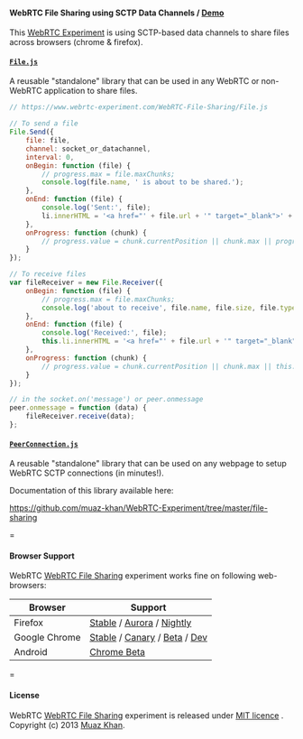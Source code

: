 #### WebRTC File Sharing using SCTP Data Channels / [Demo](https://www.webrtc-experiment.com/WebRTC-File-Sharing/)

This [WebRTC Experiment](https://www.webrtc-experiment.com/) is using SCTP-based data channels to share files across browsers (chrome & firefox).

#### [`File.js`](https://www.webrtc-experiment.com/WebRTC-File-Sharing/File.js)

A reusable "standalone" library that can be used in any WebRTC or non-WebRTC application to share files.

```javascript
// https://www.webrtc-experiment.com/WebRTC-File-Sharing/File.js

// To send a file
File.Send({
    file: file,
    channel: socket_or_datachannel,
    interval: 0,
    onBegin: function (file) {
        // progress.max = file.maxChunks;
        console.log(file.name, ' is about to be shared.');
    },
    onEnd: function (file) {
        console.log('Sent:', file);
        li.innerHTML = '<a href="' + file.url + '" target="_blank">' + file.name + '</a>';
    },
    onProgress: function (chunk) {
        // progress.value = chunk.currentPosition || chunk.max || progress.max;
    }
});

// To receive files
var fileReceiver = new File.Receiver({
    onBegin: function (file) {
        // progress.max = file.maxChunks;
        console.log('about to receive', file.name, file.size, file.type);
    },
    onEnd: function (file) {
        console.log('Received:', file);
        this.li.innerHTML = '<a href="' + file.url + '" target="_blank">' + file.name + '</a>';
    },
    onProgress: function (chunk) {
        // progress.value = chunk.currentPosition || chunk.max || this.progress.max;
    }
});

// in the socket.on('message') or peer.onmessage
peer.onmessage = function (data) {
    fileReceiver.receive(data);
};
```

#### [`PeerConnection.js`](https://www.webrtc-experiment.com/WebRTC-File-Sharing/PeerConnection.js)

A reusable "standalone" library that can be used on any webpage to setup WebRTC SCTP connections (in minutes!).

Documentation of this library available here:

https://github.com/muaz-khan/WebRTC-Experiment/tree/master/file-sharing

=

#### Browser Support

WebRTC [WebRTC File Sharing](https://www.webrtc-experiment.com/WebRTC-File-Sharing/) experiment works fine on following web-browsers:

| Browser        | Support           |
| ------------- |-------------|
| Firefox | [Stable](http://www.mozilla.org/en-US/firefox/new/) / [Aurora](http://www.mozilla.org/en-US/firefox/aurora/) / [Nightly](http://nightly.mozilla.org/) |
| Google Chrome | [Stable](https://www.google.com/intl/en_uk/chrome/browser/) / [Canary](https://www.google.com/intl/en/chrome/browser/canary.html) / [Beta](https://www.google.com/intl/en/chrome/browser/beta.html) / [Dev](https://www.google.com/intl/en/chrome/browser/index.html?extra=devchannel#eula) |
| Android | [Chrome Beta](https://play.google.com/store/apps/details?id=com.chrome.beta&hl=en) |

=

#### License

WebRTC [WebRTC File Sharing](https://www.webrtc-experiment.com/WebRTC-File-Sharing/) experiment is released under [MIT licence](https://www.webrtc-experiment.com/licence/) . Copyright (c) 2013 [Muaz Khan](https://plus.google.com/100325991024054712503).
